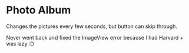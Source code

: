 # Photo Album

Changes the pictures every few seconds, but button can skip through.

Never went back and fixed the ImageView error because I had Harvard + was lazy :D
